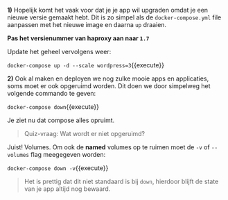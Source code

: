 **1)** Hopelijk komt het vaak voor dat je je app wil upgraden omdat je een nieuwe versie gemaakt hebt. Dit is zo simpel als de `docker-compose.yml` file aanpassen met het nieuwe image en daarna `up` draaien. 

**Pas het versienummer van haproxy aan naar `1.7`**

Update het geheel vervolgens weer:

```docker-compose up -d --scale wordpress=3```{{execute}}

**2)** Ook al maken en deployen we nog zulke mooie apps en applicaties, soms moet er ook opgeruimd worden. Dit doen we door simpelweg het volgende commando te geven:

```docker-compose down```{{execute}}

Je ziet nu dat compose alles opruimt. 

> Quiz-vraag: Wat wordt er niet opgeruimd?

Juist! Volumes. Om ook de **named** volumes op te ruimen moet de `-v` of `--volumes` flag meegegeven worden:

```docker-compose down -v```{{execute}}

> Het is prettig dat dit niet standaard is bij `down`, hierdoor blijft de state van je app altijd nog bewaard.